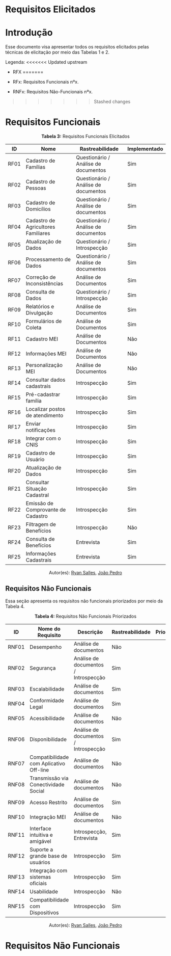 # Requisitos Elicitados

# Introdução

Esse documento visa apresentar todos os requisitos elicitados pelas técnicas de elicitação por meio das Tabelas 1 e 2. 

Legenda:
<<<<<<< Updated upstream
- RFX 
=======

- RFx: Requisitos Funcionais nºx.
- RNFx: Requisitos Não-Funcionais nºx.
>>>>>>> Stashed changes

# Requisitos Funcionais 

<center>
    <b>Tabela 3:</b> Requisitos Funcionais Elicitados
</center>

| ID      | Nome | Rastreabilidade | Implementado |
| ------- | --------- |---------------- | ------------ | 
| RF01    | Cadastro de Famílias                | Questionário / Análise de documentos  | Sim |
| RF02    | Cadastro de Pessoas                 | Questionário / Análise de documentos  | Sim |
| RF03    | Cadastro de Domicílios              | Questionário / Análise de documentos  | Sim |
| RF04    | Cadastro de Agricultores Familiares | Questionário / Análise de documentos  | Sim |
| RF05    | Atualização de Dados                | Questionário / Introspecção           | Sim |
| RF06    | Processamento de Dados              |  Questionário / Análise de documentos | Sim   |
| RF07    | Correção de Inconsistências        |    Análise de Documentos               | Sim     |
| RF08    | Consulta de Dados                     | Questionário / Introspecção         | Sim     |
| RF09    | Relatórios e Divulgação               | Análise de Documentos               | Sim     |
| RF10    | Formulários de Coleta                  | Análise de Documentos              | Sim    |
| RF11    | Cadastro MEI                          | Análise de Documentos               | Não  |
| RF12    | Informações MEI                       | Análise de Documentos               | Não   |
| RF13    | Personalização MEI                     | Análise de Documentos              | Não   |
| RF14    | Consultar dados cadastrais            | Introspecção                          | Sim  |
| RF15    | Pré-cadastrar família                 | Introspecção                          | Sim     |
| RF16    | Localizar postos de atendimento       | Introspecção                          | Sim     |
| RF17    | Enviar notificações                   | Introspecção                          | Sim     |
| RF18    | Integrar com o CNIS                   | Introspecção                          | Sim   |
| RF19    | Cadastro de Usuário                   | Introspecção                          | Sim   |
| RF20    | Atualização de Dados                  | Introspecção                          | Sim   |
| RF21    | Consultar Situação Cadastral          | Introspecção                          | Sim     |
| RF22    | Emissão de Comprovante de Cadastro   | Introspecção                           | Sim    |
| RF23    | Filtragem de Benefícios               | Introspecção                          | Não   |
| RF24    | Consulta de Benefícios              | Entrevista                              | Sim   |
| RF25    | Informações Cadastrais                       | Entrevista                     | Sim  |

<center>
    Autor(es): 
    <a href="https://github.com/RA-Salles" target="_blank">Ryan Salles</a>, 
    <a href="https://github.com/johnaopedro" target="_blank">João Pedro</a>
</center>

## Requisitos Não Funcionais
Essa seção apresenta os requisitos não funcionais priorizados por meio da Tabela 4.

<center>
    <b>Tabela 4:</b> Requisitos Não Funcionais Priorizados
</center>

| ID      | Nome do Requisito                     | Descrição                                                          | Rastreabilidade                   | Prioridade |
| ------- | ------------------------------------- | ------------------------------------------------------------------ | --------------------------------- | ---------- |
| RNF01   | Desempenho                             | Análise de documentos | Não|
| RNF02   | Segurança                              | Análise de documentos / Introspecção | Sim      |
| RNF03   | Escalabilidade                         | Análise de documentos | Sim |
| RNF04   | Conformidade Legal                     | Análise de documentos | Sim |
| RNF05   | Acessibilidade                         | Análise de documentos  | Não |
| RNF06   | Disponibilidade                        | Análise de documentos / Introspecção | Sim |
| RNF07   | Compatibilidade com Aplicativo Off-line | Análise de documentos | Não       |
| RNF08   | Transmissão via Conectividade Social   | Análise de documentos  | Não      |
| RNF09   | Acesso Restrito                       | Análise de documentos   | Sim      |
| RNF10   | Integração MEI                        | Análise de documentos   | Não   |
| RNF11 | Interface intuitiva e amigável        | Introspecção, Entrevista  | Sim       |
| RNF12 | Suporte a grande base de usuários     | Introspecção                      | Sim       |
| RNF13 | Integração com sistemas oficiais      | Introspecção                      | Sim     |
| RNF14 | Usabilidade                           | Introspecção                      | Não     |
| RNF15 | Compatibilidade com Dispositivos      | Introspecção                      | Sim    | 
<center>
    Autor(es): 
    <a href="https://github.com/RA-Salles" target="_blank">Ryan Salles</a>, 
    <a href="https://github.com/johnaopedro" target="_blank">João Pedro</a>
</center>

# Requisitos Não Funcionais 